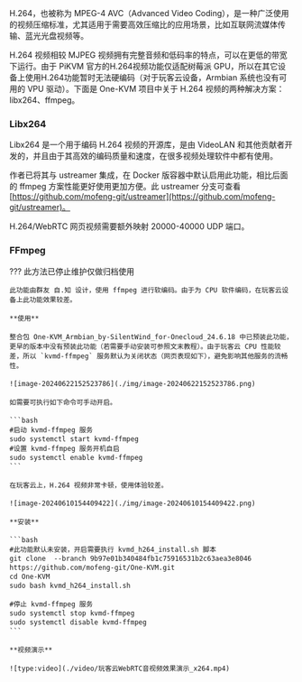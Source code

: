 H.264，也被称为 MPEG-4 AVC（Advanced Video Coding），是一种广泛使用的视频压缩标准，尤其适用于需要高效压缩比的应用场景，比如互联网流媒体传输、蓝光光盘视频等。

H.264 视频相较 MJPEG 视频拥有完整音频和低码率的特点，可以在更低的带宽下运行。由于 PiKVM 官方的H.264视频功能仅适配树莓派 GPU，所以在其它设备上使用H.264功能暂时无法硬编码（对于玩客云设备，Armbian 系统也没有可用的 VPU 驱动）。下面是 One-KVM 项目中关于 H.264 视频的两种解决方案：libx264、ffmpeg。


### Libx264

Libx264 是一个用于编码 H.264 视频的开源库，是由 VideoLAN 和其他贡献者开发的，并且由于其高效的编码质量和速度，在很多视频处理软件中都有使用。

作者已将其与 ustreamer 集成，在 Docker 版容器中默认启用此功能，相比后面的 ffmpeg 方案性能更好使用更加方便。此 ustreamer 分支可查看 [https://github.com/mofeng-git/ustreamer](https://github.com/mofeng-git/ustreamer)。

H.264/WebRTC 网页视频需要额外映射 20000-40000 UDP 端口。

### FFmpeg

??? 此方法已停止维护仅做归档使用

    此功能由群友 自.知 设计，使用 ffmpeg 进行软编码。由于为 CPU 软件编码，在玩客云设备上此功能效果较差。

    **使用**

    整合包 One-KVM_Armbian_by-SilentWind_for-Onecloud_24.6.18 中已预装此功能，更早的版本中没有预装此功能（若需要手动安装可参照文末教程）。由于玩客云 CPU 性能较差，所以 `kvmd-ffmpeg` 服务默认为关闭状态（网页表现如下），避免影响其他服务的流畅性。

    ![image-20240622152523786](./img/image-20240622152523786.png)

    如需要可执行如下命令可手动开启。

    ```bash
    #启动 kvmd-ffmpeg 服务
    sudo systemctl start kvmd-ffmpeg
    #设置 kvmd-ffmpeg 服务开机自启
    sudo systemctl enable kvmd-ffmpeg
    ```

    在玩客云上，H.264 视频非常卡顿，使用体验较差。

    ![image-20240610154409422](./img/image-20240610154409422.png)

    **安装**

    ```bash
    #此功能默认未安装，开启需要执行 kvmd_h264_install.sh 脚本
    git clone  --branch 9b97e01b340484fb1c75916531b2c63aea3e8046 https://github.com/mofeng-git/One-KVM.git
    cd One-KVM 
    sudo bash kvmd_h264_install.sh

    #停止 kvmd-ffmpeg 服务
    sudo systemctl stop kvmd-ffmpeg
    sudo systemctl disable kvmd-ffmpeg
    ```

    **视频演示**

    ![type:video](./video/玩客云WebRTC音视频效果演示_x264.mp4)

